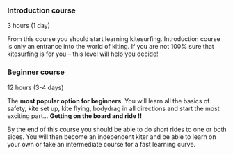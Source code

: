 ### Introduction course

3 hours (1 day)

From this course you should start learning kitesurfing. Introduction course is only an entrance into the world of kiting. If you are not 100% sure that kitesurfing is for you – this level will help you decide!

### Beginner course

12 hours (3-4 days)

The **most popular option for beginners**. You will learn all the basics of safety, kite set up, kite flying, bodydrag in all directions and start the most exciting part... **Getting on the board and ride !!**

By the end of this course you should be able to do short rides to one or both sides. You will then become an independent kiter and be able to learn on your own or take an intermediate course for a fast learning curve.
